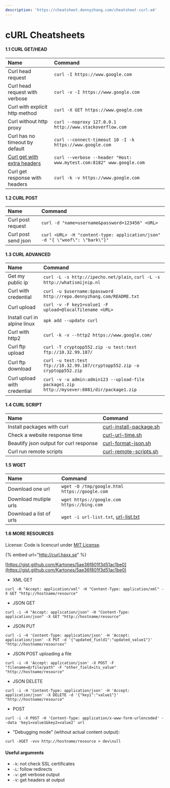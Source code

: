 ```yaml
---
description: 'https://cheatsheet.dennyzhang.com/cheatsheet-curl-a4'
---
```


# cURL Cheatsheets

#### 1.1 CURL GET/HEAD <a id="org61aae8d"></a>

| Name | Command |
| :--- | :--- |
| Curl head request | `curl -I https://www.google.com` |
| Curl head request with verbose | `curl -v -I https://www.google.com` |
| Curl with explicit http method | `curl -X GET https://www.google.com` |
| Curl without http proxy | `curl --noproxy 127.0.0.1 http://www.stackoverflow.com` |
| Curl has no timeout by default | `curl --connect-timeout 10 -I -k https://www.google.com` |
| [Curl get with extra headers](https://stackoverflow.com/questions/356705/how-to-send-a-header-using-a-http-request-through-a-curl-call) | `curl --verbose --header "Host: www.mytest.com:8182" www.google.com` |
| Curl get response with headers | `curl -k -v https://www.google.com` |

#### 1.2 CURL POST <a id="org65ffe71"></a>

| Name | Command |
| :--- | :--- |
| Curl post request | `curl -d "name=username&password=123456" <URL>` |
| Curl post send json | `curl <URL> -H "content-type: application/json" -d "{ \"woof\": \"bark\"}"` |

#### 1.3 CURL ADVANCED <a id="org6efffcb"></a>

| Name | Command |
| :--- | :--- |
| Get my public ip | `curl -L -s http://ipecho.net/plain`, `curl -L -s http://whatismijnip.nl` |
| Curl with credential | `curl -u $username:$password http://repo.dennyzhang.com/README.txt` |
| Curl upload | `curl -v -F key1=value1 -F upload=@localfilename <URL>` |
| Install curl in alpine linux | `apk add --update curl` |
| Curl with http2 | `curl -k -v --http2 https://www.google.com/` |
| Curl ftp upload | `curl -T cryptopp552.zip -u test:test ftp://10.32.99.187/` |
| Curl ftp download | `curl -u test:test ftp://10.32.99.187/cryptopp552.zip -o cryptopp552.zip` |
| Curl upload with credential | `curl -v -u admin:admin123 --upload-file package1.zip http://mysever:8081/dir/package1.zip` |

#### 1.4 CURL SCRIPT <a id="orga97ccda"></a>

| Name | Command |
| :--- | :--- |
| Install packages with curl | [curl-install-package.sh](https://github.com/dennyzhang/cheatsheet.dennyzhang.com/blob/master/cheatsheet-curl-A4/curl-install-package.sh) |
| Check a website response time | [curl-url-time.sh](https://github.com/dennyzhang/cheatsheet.dennyzhang.com/blob/master/cheatsheet-curl-A4/curl-url-time.sh) |
| Beautify json output for curl response | [curl-format-json.sh](https://github.com/dennyzhang/cheatsheet.dennyzhang.com/blob/master/cheatsheet-curl-A4/curl-format-json.sh) |
| Curl run remote scripts | [curl-remote-scripts.sh](https://github.com/dennyzhang/cheatsheet.dennyzhang.com/blob/master/cheatsheet-curl-A4/curl-remote-scripts.sh) |

#### 1.5 WGET <a id="org728e3a4"></a>

| Name | Command |
| :--- | :--- |
| Download one url | `wget -O /tmp/google.html https://google.com` |
| Download mutiple urls | `wget https://google.com https://bing.com` |
| Download a list of urls | `wget -i url-list.txt`, [url-list.txt](https://github.com/dennyzhang/cheatsheet.dennyzhang.com/blob/master/cheatsheet-networking-A4/url-list.txt) |

#### 1.6 MORE RESOURCES <a id="org5c61db2"></a>

License: Code is licencurl under [MIT License](https://www.dennyzhang.com/wp-content/mit_license.txt).

{% embed url="http://curl.haxx.se" %}

[https://gist.github.com/Kartones/5ae36f801f3d51ac1be0](https://gist.github.com/Kartones/5ae36f801f3d51ac1be0)

* XML GET

```text
curl -H "Accept: application/xml" -H "Content-Type: application/xml" -X GET "http://hostname/resource"
```

* JSON GET

```text
curl -i -H "Accept: application/json" -H "Content-Type: application/json" -X GET "http://hostname/resource"
```

* JSON PUT

```text
curl -i -H 'Content-Type: application/json' -H 'Accept: application/json' -X PUT -d '{"updated_field1":"updated_value1"}' "http://hostname/resourcex"
```

* JSON POST uploading a file

```text
curl -i -H 'Accept: application/json' -X POST -F "filename=@/file/path" -F "other_field=its_value"   "http://hostname/resource"
```

* JSON DELETE

```text
curl -i -H 'Content-Type: application/json' -H 'Accept: application/json' -X DELETE -d '{"key1":"value1"}' "http://hostname/resource"
```

* POST

```text
curl -i -X POST -H 'Content-Type: application/x-www-form-urlencoded' --data 'key1=value1&key2=value2' url
```

* "Debugging mode" \(without actual content output\):

```text
curl -XGET -vvv http://hostname/resource > dev\null
```

#### Useful arguments

* `-k`: not check SSL certificates
* `-L`: follow redirects
* `-v`: get verbose output
* `-V`: get headers at output

